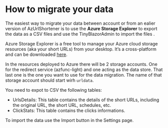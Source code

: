 # How to migrate your data

The easiest way to migrate your data between account or from an ealier version of AzUrlShortener is to use the **Azure Storage Explorer** to export the data as a CSV files and use the TinyBlazorAdmin to import the files .

Azure Storage Explorer is a free tool to manage your Azure cloud storage resources (aka your short URLs) from your desktop. It’s a cross-platform and can be downloaded [here](https://azure.microsoft.com/en-us/products/storage/storage-explorer/).

In the resources deployed to Azure there will be 2 storage accounts. One for the redirect service (azfunc-light) and one acting as the data store. That last one is the one you want to use for the data migration. The name of that storage account should start wirh `urldata`.

You need to expot to CSV the following tables:

- UrlsDetails: This table contains the details of the short URLs, including the original URL, the short URL, schedules, etc.
- ClickStats: This table contains the clicks informations.

To import the data use the Import button in the Settings page.

